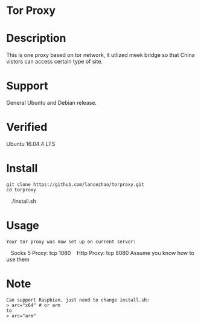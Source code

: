 Tor Proxy  
====

# Description
This is one proxy based on tor network, it utlized meek bridge so that China vistors can access certain type of site.

# Support
General Ubuntu and Debian release.

# Verified
Ubuntu 16.04.4 LTS

# Install
    git clone https://github.com/lancezhao/torproxy.git
    cd torproxy
    ./install.sh

# Usage
    Your tor proxy was now set up on current server:
    Socks 5 Proxy: tcp 1080
    Http Proxy: tcp 8080
    Assume you know how to use them

# Note
    Can support Raspbian, just need to change install.sh:
    > arc="x64" # or arm
    to
    > arc="arm"
